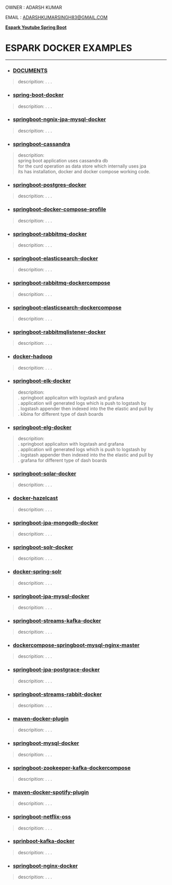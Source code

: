 
OWNER : ADARSH KUMAR 

EMAIL : ADARSHKUMARSINGH83@GMAIL.COM

**[Espark Youtube Spring Boot ](https://www.youtube.com/c/AdarshKumarSingh83/playlists)**

# ESPARK DOCKER EXAMPLES 
---------------------------------------------


* ### [DOCUMENTS](https://github.com/adarshkumarsingh83/docker/tree/master/DOCUMENTS)					
> descripition:
> .
> .
> .

* ### [spring-boot-docker](https://github.com/adarshkumarsingh83/docker/tree/master/spring-boot-docker)
> descripition:
> .
> .
> .

* ### [springboot-ngnix-jpa-mysql-docker](https://github.com/adarshkumarsingh83/docker/tree/master/springboot-ngnix-jpa-mysql-docker)
> descripition:
> .
> .
> .

* ### [springboot-cassandra](https://github.com/adarshkumarsingh83/docker/tree/master/springboot-cassandra)
> descripition: \
> spring boot application uses cassandra db \
> for the curd operation as data store which internally uses jpa \
> its has installation, docker and docker compose working code.

* ### [springboot-postgres-docker](https://github.com/adarshkumarsingh83/docker/tree/master/springboot-postgres-docker)
> descripition:
> .
> .
> .

* ### [springboot-docker-compose-profile](https://github.com/adarshkumarsingh83/docker/tree/master/springboot-docker-compose-profile)
> descripition:
> .
> .
> .

* ### [springboot-rabbitmq-docker](https://github.com/adarshkumarsingh83/docker/tree/master/springboot-rabbitmq-docker)
> descripition:
> .
> .
> .

* ### [springboot-elasticsearch-docker](https://github.com/adarshkumarsingh83/docker/tree/master/springboot-elasticsearch-docker)
> descripition:
> .
> .
> .

* ### [springboot-rabbitmq-dockercompose](https://github.com/adarshkumarsingh83/docker/tree/master/springboot-rabbitmq-dockercompose)
> descripition:
> .
> .
> .

* ### [springboot-elasticsearch-dockercompose](https://github.com/adarshkumarsingh83/docker/tree/master/springboot-elasticsearch-dockercompose)
> descripition:
> .
> .
> .

* ### [springboot-rabbitmqlistener-docker](https://github.com/adarshkumarsingh83/docker/tree/master/springboot-rabbitmqlistener-docker)
> descripition:
> .
> .
> .

* ### [docker-hadoop](https://github.com/adarshkumarsingh83/docker/tree/master/docker-hadoop)
> descripition:
> .
> .
> .

* ### [springboot-elk-docker](https://github.com/adarshkumarsingh83/docker/tree/master/springboot-elk-docker)
> descripition: \
> . springboot applicaiton with logstash and grafana \
> . application will generated logs which is push to logstash by \
> . logstash appender then indexed into the the elastic and pull by \
> . kibina for different type of dash boards 

* ### [springboot-elg-docker](https://github.com/adarshkumarsingh83/docker/tree/master/springboot-elg-docker)
> descripition: \
> . springboot applicaiton with logstash and grafana \
> . application will generated logs which is push to logstash by \
> . logstash appender then indexed into the the elastic and pull by \
> . grafana for different type of dash boards 

* ### [springboot-solar-docker](https://github.com/adarshkumarsingh83/docker/tree/master/springboot-solar-docker)
> descripition:
> .
> .
> .

* ### [docker-hazelcast](https://github.com/adarshkumarsingh83/docker/tree/master/docker-hazelcast)
> descripition:
> .
> .
> .

* ### [springboot-jpa-mongodb-docker](https://github.com/adarshkumarsingh83/docker/tree/master/springboot-jpa-mongodb-docker)
> descripition:
> .
> .
> .

* ### [springboot-solr-docker](https://github.com/adarshkumarsingh83/docker/tree/master/springboot-solr-docker)
> descripition:
> .
> .
> .

* ### [docker-spring-solr](https://github.com/adarshkumarsingh83/docker/tree/master/docker-spring-solr)
> descripition:
> .
> .
> .

* ### [springboot-jpa-mysql-docker](https://github.com/adarshkumarsingh83/docker/tree/master/springboot-jpa-mysql-docker)
> descripition:
> .
> .
> .

* ### [springboot-streams-kafka-docker](https://github.com/adarshkumarsingh83/docker/tree/master/springboot-streams-kafka-docker)
> descripition:
> .
> .
> .

* ### [dockercompose-springboot-mysql-nginx-master](https://github.com/adarshkumarsingh83/docker/tree/master/dockercompose-springboot-mysql-nginx-master)
> descripition:
> .
> .
> .

* ### [springboot-jpa-postgrace-docker](https://github.com/adarshkumarsingh83/docker/tree/master/springboot-jpa-postgrace-docker)
> descripition:
> .
> .
> .

* ### [springboot-streams-rabbit-docker](https://github.com/adarshkumarsingh83/docker/tree/master/springboot-streams-rabbit-docker)
> descripition:
> .
> .
> .

* ### [maven-docker-plugin](https://github.com/adarshkumarsingh83/docker/tree/master/maven-docker-plugin)
> descripition:
> .
> .
> .

* ### [springboot-mysql-docker](https://github.com/adarshkumarsingh83/docker/tree/master/springboot-mysql-docker)
> descripition:
> .
> .
> .

* ### [springboot-zookeeper-kafka-dockercompose](https://github.com/adarshkumarsingh83/docker/tree/master/springboot-zookeeper-kafka-dockercompose)
> descripition:
> .
> .
> .

* ### [maven-docker-spotify-plugin](https://github.com/adarshkumarsingh83/docker/tree/master/maven-docker-spotify-plugin)
> descripition:
> .
> .
> .

* ### [springboot-netflix-oss](https://github.com/adarshkumarsingh83/docker/tree/master/springboot-netflix-oss)
> descripition:
> .
> .
> .

* ### [sprinboot-kafka-docker](https://github.com/adarshkumarsingh83/docker/tree/master/sprinboot-kafka-docker)
> descripition:
> .
> .
> .

* ### [springboot-nginx-docker](https://github.com/adarshkumarsingh83/docker/tree/master/springboot-nginx-docker)
> descripition:
> .
> .
> .
